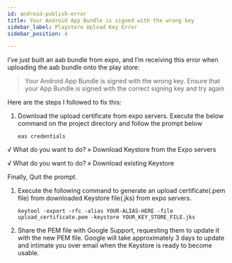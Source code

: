 ```yaml
---
id: android-publish-error
title: Your Android App Bundle is signed with the wrong key
sidebar_label: Playstore Upload Key Error
sidebar_position: 4

---
```

I’ve just built an aab bundle from expo, and I’m receiving this error when uploading the aab bundle onto the play store:

> Your Android App Bundle is signed with the wrong key. Ensure that your App Bundle is signed with the correct signing key and try again

Here are the steps I followed to fix this:

1. Download the upload certificate from expo servers. Execute the below command on the project directory and follow the prompt below

       eas credentials

√ What do you want to do? » Download Keystore from the Expo servers

√ What do you want to do? » Download existing Keystore

Finally, Quit the prompt.

1. Execute the following command to generate an upload certificate(.pem file) from downloaded Keystore file(.jks) from expo servers.

       keytool -export -rfc -alias YOUR-ALIAS-HERE -file upload_certificate.pem -keystore YOUR_KEY_STORE_FILE.jks
2. Share the PEM file with Google Support, requesting them to update it with the new PEM file. Google will take approximately 3 days to update and intimate you over email when the Keystore is ready to become usable.
